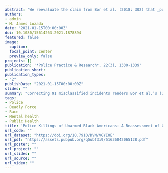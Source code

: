 ```yaml
---
abstract: "We reevaluate the claim from Bor et al. (2018: 302) that _police killings of unarmed black Americans have effects on mental health among black American adults in the general population._ The Mapping Police Violence data used by the authors misclassified 91 incidents involving black decedents who were either (1) not killed by police officers in the line of duty or (2) armed when killed. Correctly recoding these incidents decreased in magnitude all of the reported coefficients, and, more importantly, eliminated the reported statistically significant effect of exposure to police killings of unarmed black individuals on the mental health of black Americans in the general population. We caution researchers to vet carefully crowdsourced data that tracks police behaviors and warn against reducing these complex incidents to overly simplistic armed/unarmed dichotomies."
authors:
- admin
- M. James Lozada
date: "2021-01-15T00:00:00Z"
doi: 10.1080/15614263.2021.1878894
featured: false
image:
  caption: 
  focal_point: center
  preview_only: false
projects: []
publication: '*Police Practice & Research*, 22(3), 1330-1339'
publication_short:
publication_types:
- "2"
publishDate: "2021-01-15T00:00:00Z"
slides: ""
summary: "Correcting 91 misclassified incidents renders Bor et al.’s (2018) key finding non-significant."
tags:
- Police
- Deadly Force
- Race
- Mental health
- Public Health
title: 'Police Killings of Unarmed Black Americans: A Reassessment of Community Mental Health Spillover Effects'
url_code: ""
url_dataset: "https://doi.org/10.7910/DVN/VGYI0E"
url_pdf: "https://assets.pubpub.org/q5ubf3i9/51636042065128.pdf"
url_poster: ""
url_project: ""
url_slides: ""
url_source: ""
url_video: ""
---
```





